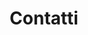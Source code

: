 ---
templateKey: 'contact-page'
path: /contatti
title: Contatti
image: /img/jumbotron.jpg
heading: Contattaci
---